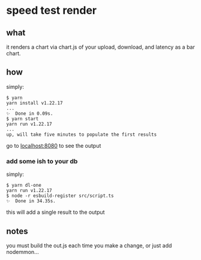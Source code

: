 # speed test render

## what

it renders a chart via chart.js of your upload, download, and latency as a bar chart.

## how

simply:

```
$ yarn
yarn install v1.22.17
...
✨  Done in 0.09s.
$ yarn start
yarn run v1.22.17
...
up, will take five minutes to populate the first results
```

go to [localhost:8080](http://localhost:8080) to see the output

### add some ish to your db

simply:

```
$ yarn dl-one
yarn run v1.22.17
$ node -r esbuild-register src/script.ts
✨  Done in 34.35s.
```

this will add a single result to the output

## notes

you must build the out.js each time you make a change, or just add nodemmon...
